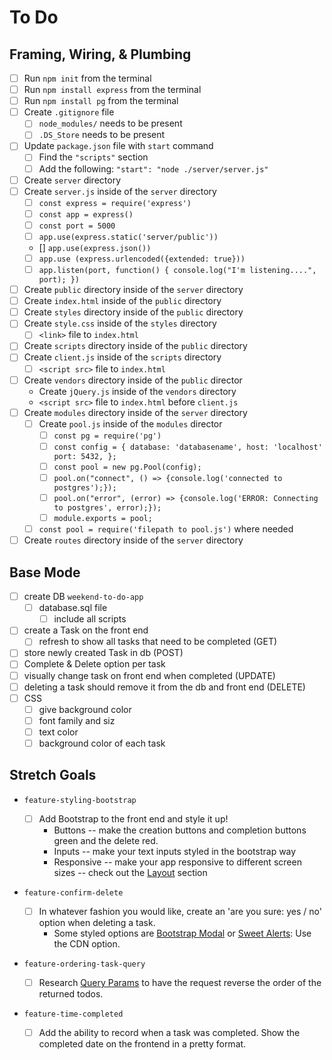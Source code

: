 # To Do

## Framing, Wiring, & Plumbing

- [ ] Run `npm init` from the terminal
- [ ] Run `npm install express` from the terminal
- [ ] Run `npm install pg` from the terminal
- [ ] Create `.gitignore` file
  - [ ] `node_modules/` needs to be present
  - [ ] `.DS_Store` needs to be present
- [ ] Update `package.json` file with `start` command
  - [ ] Find the `"scripts"` section
  - [ ] Add the following: `"start": "node ./server/server.js"`
- [ ] Create `server` directory
- [ ] Create `server.js` inside of the `server` directory
  - [ ] `const express = require('express')`
  - [ ] `const app = express()`
  - [ ] `const port = 5000`
  - [ ] `app.use(express.static('server/public'))`
  - [] `app.use(express.json())`
  - [ ] `app.use (express.urlencoded({extended: true}))`
  - [ ] `app.listen(port, function() { console.log("I'm listening....", port); })`
- [ ] Create `public` directory inside of the `server` directory
- [ ] Create `index.html` inside of the `public` directory
- [ ] Create `styles` directory inside of the `public` directory
- [ ] Create `style.css` inside of the `styles` directory
  - [ ] `<link>` file to `index.html`
- [ ] Create `scripts` directory inside of the `public` directory
- [ ] Create `client.js` inside of the `scripts` directory
  - [ ] `<script src>` file to `index.html`
- [ ] Create `vendors` directory inside of the `public` director
  - Create `jQuery.js` inside of the `vendors` directory
  - `<script src>` file to `index.html` before `client.js`
- [ ] Create `modules` directory inside of the `server` directory
  - [ ] Create `pool.js` inside of the `modules` director
    - [ ] `const pg = require('pg')`
    - [ ] `const config = { database: 'databasename', host: 'localhost' port: 5432, };`
    - [ ] `const pool = new pg.Pool(config);`
    - [ ] `pool.on("connect", () => {console.log('connected to postgres');});`
    - [ ] `pool.on("error", (error) => {console.log('ERROR: Connecting to postgres', error);});`
    - [ ] `module.exports = pool;`
  - [ ] `const pool = require('filepath to pool.js')` where needed
- [ ] Create `routes` directory inside of the `server` directory

## Base Mode

- [ ] create DB `weekend-to-do-app`
  - [ ] database.sql file
    - [ ] include all scripts
- [ ] create a Task on the front end
  - [ ] refresh to show all tasks that need to be completed (GET)
- [ ] store newly created Task in db (POST)
- [ ] Complete & Delete option per task
- [ ] visually change task on front end when completed (UPDATE)
- [ ] deleting a task should remove it from the db and front end (DELETE)
- [ ] CSS
  - [ ] give background color
  - [ ] font family and siz
  - [ ] text color
  - [ ] background color of each task

## Stretch Goals

- `feature-styling-bootstrap`

  - [ ] Add Bootstrap to the front end and style it up!
    - Buttons -- make the creation buttons and completion buttons green and the delete red.
    - Inputs -- make your text inputs styled in the bootstrap way
    - Responsive -- make your app responsive to different screen sizes -- check out the [Layout](https://getbootstrap.com/docs/4.1/layout/overview/) section

- `feature-confirm-delete`

  - [ ] In whatever fashion you would like, create an 'are you sure: yes / no' option when deleting a task.
    - Some styled options are [Bootstrap Modal](https://getbootstrap.com/docs/4.0/components/modal/) or [Sweet Alerts](https://sweetalert.js.org/guides/): Use the CDN option.

- `feature-ordering-task-query`

  - [ ] Research [Query Params](https://expressjs.com/en/api.html#req.query) to have the request reverse the order of the returned todos.

- `feature-time-completed`

  - [ ] Add the ability to record when a task was completed. Show the completed date on the frontend in a pretty format.
